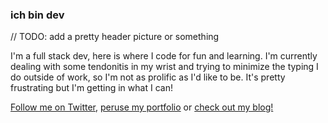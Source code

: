### ich bin dev

// TODO: add a pretty header picture or something

I'm a full stack dev, here is where I code for fun and learning. I'm currently dealing with some tendonitis in my wrist and trying to minimize the typing I do outside of work, so I'm not as prolific as I'd like to be. It's pretty frustrating but I'm getting in what I can!

[Follow me on Twitter](https://www.twitter.com/ichbindev), [peruse my portfolio](https://cmlin.ac) or [check out my blog!](https://www.ichbin.dev)

<!--
**cmlinac/cmlinac** is a ✨ _special_ ✨ repository because its `README.md` (this file) appears on your GitHub profile.

Here are some ideas to get you started:

- 🔭 I’m currently working on ...
- 🌱 I’m currently learning ...
- 👯 I’m looking to collaborate on ...
- 🤔 I’m looking for help with ...
- 💬 Ask me about ...
- 📫 How to reach me: ...
- 😄 Pronouns: ...
- ⚡ Fun fact: ...
-->
